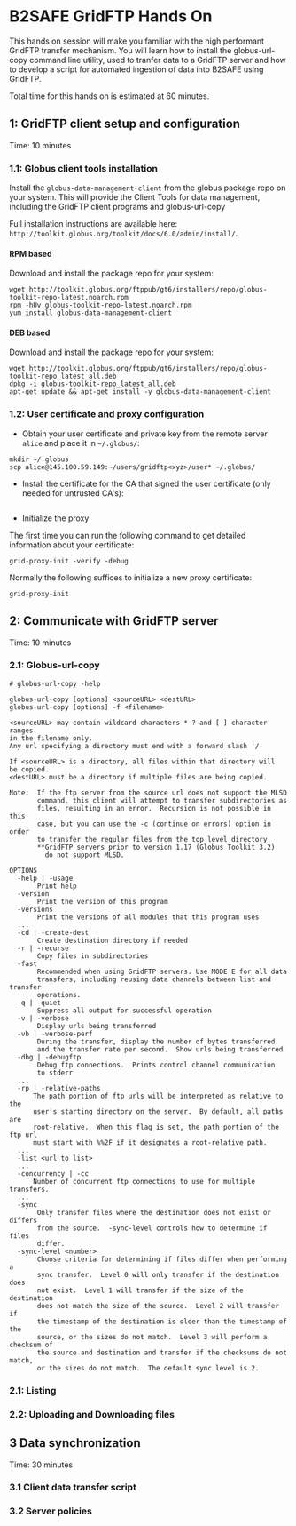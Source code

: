 # B2SAFE GridFTP Hands On

This hands on session will make you familiar with the high performant GridFTP transfer mechanism. You will learn how to install the globus-url-copy command line utility, used to tranfer data to a GridFTP server and how to develop a script for automated ingestion of data into B2SAFE using GridFTP.

Total time for this hands on is estimated at 60 minutes.
## 1: GridFTP client setup and configuration

Time: 10 minutes

### 1.1: Globus client tools installation

Install the `globus-data-management-client` from the globus package repo on your system. This will provide the Client Tools for data management, including the GridFTP client programs and globus-url-copy

Full installation instructions are available here: `http://toolkit.globus.org/toolkit/docs/6.0/admin/install/`.

#### RPM based
Download and install the package repo for your system:

```
wget http://toolkit.globus.org/ftppub/gt6/installers/repo/globus-toolkit-repo-latest.noarch.rpm
rpm -hUv globus-toolkit-repo-latest.noarch.rpm
yum install globus-data-management-client
```

#### DEB based
Download and install the package repo for your system:

```
wget http://toolkit.globus.org/ftppub/gt6/installers/repo/globus-toolkit-repo_latest_all.deb
dpkg -i globus-toolkit-repo_latest_all.deb
apt-get update && apt-get install -y globus-data-management-client
```
 
### 1.2: User certificate and proxy configuration

* Obtain your user certificate and private key from the remote server `alice` and place it in `~/.globus/`:

```
mkdir ~/.globus
scp alice@145.100.59.149:~/users/gridftp<xyz>/user* ~/.globus/
```

* Install the certificate for the CA that signed the user certificate (only needed for untrusted CA's):

```
```

* Initialize the proxy

The first time you can run the following command to get detailed information about your certificate:

```
grid-proxy-init -verify -debug
```

Normally the following suffices to initialize a new proxy certificate:

```
grid-proxy-init
```

## 2: Communicate with GridFTP server

Time: 10 minutes

### 2.1: Globus-url-copy

```
# globus-url-copy -help

globus-url-copy [options] <sourceURL> <destURL>
globus-url-copy [options] -f <filename>

<sourceURL> may contain wildcard characters * ? and [ ] character ranges
in the filename only.
Any url specifying a directory must end with a forward slash '/'

If <sourceURL> is a directory, all files within that directory will
be copied.
<destURL> must be a directory if multiple files are being copied.

Note:  If the ftp server from the source url does not support the MLSD
       command, this client will attempt to transfer subdirectories as
       files, resulting in an error.  Recursion is not possible in this
       case, but you can use the -c (continue on errors) option in order
       to transfer the regular files from the top level directory.
       **GridFTP servers prior to version 1.17 (Globus Toolkit 3.2)
         do not support MLSD.

OPTIONS
  -help | -usage
       Print help
  -version
       Print the version of this program
  -versions
       Print the versions of all modules that this program uses
  ...
  -cd | -create-dest
       Create destination directory if needed
  -r | -recurse
       Copy files in subdirectories
  -fast
       Recommended when using GridFTP servers. Use MODE E for all data
       transfers, including reusing data channels between list and transfer
       operations.
  -q | -quiet
       Suppress all output for successful operation
  -v | -verbose
       Display urls being transferred
  -vb | -verbose-perf
       During the transfer, display the number of bytes transferred
       and the transfer rate per second.  Show urls being transferred
  -dbg | -debugftp
       Debug ftp connections.  Prints control channel communication
       to stderr
  ...
  -rp | -relative-paths
      The path portion of ftp urls will be interpreted as relative to the
      user's starting directory on the server.  By default, all paths are
      root-relative.  When this flag is set, the path portion of the ftp url
      must start with %%2F if it designates a root-relative path.
  ...
  -list <url to list>
  ...
  -concurrency | -cc
      Number of concurrent ftp connections to use for multiple transfers.
  ...
  -sync
       Only transfer files where the destination does not exist or differs
       from the source.  -sync-level controls how to determine if files
       differ.
  -sync-level <number>
       Choose criteria for determining if files differ when performing a
       sync transfer.  Level 0 will only transfer if the destination does
       not exist.  Level 1 will transfer if the size of the destination
       does not match the size of the source.  Level 2 will transfer if
       the timestamp of the destination is older than the timestamp of the
       source, or the sizes do not match.  Level 3 will perform a checksum of
       the source and destination and transfer if the checksums do not match,
       or the sizes do not match.  The default sync level is 2.
```

### 2.1: Listing

### 2.2: Uploading and Downloading files

## 3 Data synchronization

Time: 30 minutes

### 3.1 Client data transfer script

### 3.2 Server policies